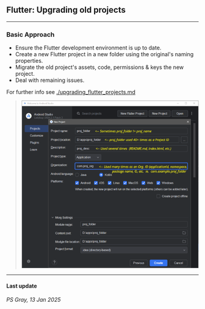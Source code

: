 ## Flutter: Upgrading old projects

---

### Basic Approach

- Ensure the Flutter development environment is up to date.
- Create a new Flutter project in a new folder using the original's naming properties.
- Migrate the old project's assets, code, permissions & keys the new project.
- Deal with remaining issues.

For further info see [./upgrading_flutter_projects.md](upgrading_flutter_projects.md)

> ![NewFlutter project settings](upgrading_flutter_projects.png)

---

#### Last update

_PS Gray, 13 Jan 2025_
